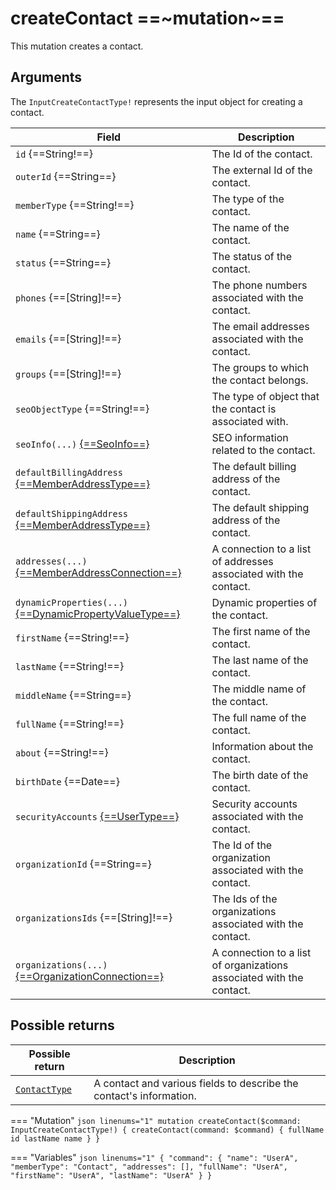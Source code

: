 # createContact ==~mutation~==

This mutation creates a contact.

## Arguments

The `InputCreateContactType!` represents the input object for creating a contact.

| Field                                                                 | Description                                                             |
|-----------------------------------------------------------------------|-------------------------------------------------------------------------|
| `id` {==String!==}                                                    | The Id of the contact.                                                  |
| `outerId` {==String==}                                                | The external Id of the contact.                                         |
| `memberType` {==String!==}                                            | The type of the contact.                                                |
| `name` {==String==}                                                   | The name of the contact.                                                |
| `status` {==String==}                                                 | The status of the contact.                                              |
| `phones` {==[String]!==}                                              | The phone numbers associated with the contact.                          |
| `emails` {==[String]!==}                                              | The email addresses associated with the contact.                        |
| `groups` {==[String]!==}                                              | The groups to which the contact belongs.                                |
| `seoObjectType` {==String!==}                                         | The type of object that the contact is associated with.                 |
| `seoInfo(...)` [{==SeoInfo==}](../../Catalog/objects/SeoInfo.md)                                             | SEO information related to the contact.                            |
| `defaultBillingAddress` [{==MemberAddressType==}](../Objects/MemberAddressType.md)                           | The default billing address of the contact.                        |
| `defaultShippingAddress` [{==MemberAddressType==}](../Objects/MemberAddressType.md)                          | The default shipping address of the contact.                       |
| `addresses(...)` [{==MemberAddressConnection==}](../Objects/MemberAddressConnection.md)                      | A connection to a list of addresses associated with the contact.   |
| `dynamicProperties(...)` [{==DynamicPropertyValueType==}](../../Cart/objects/dynamic-property-value-type.md) | Dynamic properties of the contact.                                 |
| `firstName` {==String!==}                                             | The first name of the contact.                                          |
| `lastName` {==String!==}                                              | The last name of the contact.                                           |
| `middleName` {==String==}                                             | The middle name of the contact.                                         |
| `fullName` {==String!==}                                              | The full name of the contact.                                           |
| `about` {==String!==}                                                 | Information about the contact.                                          |
| `birthDate` {==Date==}                                                | The birth date of the contact.                                          |
| `securityAccounts` [{==UserType==}](../Objects/UserType.md)           | Security accounts associated with the contact.                          |
| `organizationId` {==String==}                                         | The Id of the organization associated with the contact.                 |
| `organizationsIds` {==[String]!==}                                    | The Ids of the organizations associated with the contact.               |
| `organizations(...)` [{==OrganizationConnection==}](../Objects/OrganizationConnection.md)                 | A connection to a list of organizations associated with the contact.    |

## Possible returns

| Possible return                                          	| Description                                                       	|
|---------------------------------------------------------	|--------------------------------------------------------------------	|
| [`ContactType`](../Objects/ContactType.md)                | A contact and various fields to describe the contact's information.  	|


=== "Mutation"
    ```json linenums="1"
    mutation createContact($command: InputCreateContactType!) {
      createContact(command: $command) {
        fullName
        id
        lastName
        name
      }
    }
    ```

=== "Variables"
    ```json linenums="1"
    {
      "command": {
        "name": "UserA",
        "memberType": "Contact",
        "addresses": [],
        "fullName": "UserA",
        "firstName": "UserA",
        "lastName": "UserA"
      }
    }
    ```
